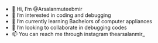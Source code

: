 - 👋 Hi, I’m @Arsalanmuteebmir
- 👀 I’m interested in coding and debugging
- 🌱 I’m currently learning Bachelors of computer appliances
- 💞️ I’m looking to collaborate in debugging codes
- 📫 You can reach me through instagram thearsalanmir_

<!---
Arsalanmuteebmir/Arsalanmuteebmir is a ✨ special ✨ repository because its `README.md` (this file) appears on your GitHub profile.
You can click the Preview link to take a look at your changes.
--->

